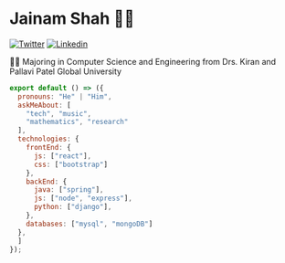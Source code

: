 # Jainam Shah 👨‍💻

[![Twitter](https://img.shields.io/badge/-Twitter-222222?style=flat-square&logo=twitter&logoColor=white&link=https://twitter.com/ScientificGhosh/)](https://twitter.com/Jainam1182)
[![Linkedin](https://img.shields.io/badge/-LinkedIn-222222?style=flat-square&logo=Linkedin&logoColor=white&link=https://www.linkedin.com/in/sudiptoghosh99/)](https://www.linkedin.com/in/jainam-shah-863054269/)

👨‍🎓 Majoring in Computer Science and Engineering from Drs. Kiran and Pallavi Patel Global University

```js
export default () => ({
  pronouns: "He" | "Him",
  askMeAbout: [
    "tech", "music",
    "mathematics", "research"
  ],
  technologies: {
    frontEnd: {
      js: ["react"],
      css: ["bootstrap"]
    },
    backEnd: {
      java: ["spring"],
      js: ["node", "express"],
      python: ["django"],
    },
    databases: ["mysql", "mongoDB"]
  },
  ]
});
```
